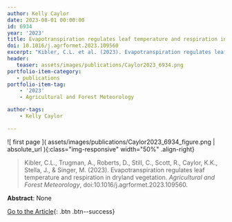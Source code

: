 ```yaml
---
author: Kelly Caylor
date: 2023-08-01 00:00:00
id: 6934
year: '2023'
title: Evapotranspiration regulates leaf temperature and respiration in dryland vegetation
doi: 10.1016/j.agrformet.2023.109560
excerpt: "Kibler, C.L. et al. (2023). Evapotranspiration regulates leaf temperature and respiration in dryland vegetation. _Agricultural and Forest Meteorology_, doi:10.1016/j.agrformet.2023.109560."
header:
   teaser: assets/images/publications/Caylor2023_6934.png
portfolio-item-category:
   - publications
portfolio-item-tag:
    - '2023'
    - Agricultural and Forest Meteorology

author-tags:
    - Kelly Caylor

---
```


![ first page ]( assets/images/publications/Caylor2023_6934_figure.png | absolute_url ){:class="img-responsive" width="50%" .align-right}

> Kibler, C.L., Trugman, A., Roberts, D., Still, C., Scott, R., Caylor, K.K., Stella, J., & Singer, M. (2023). Evapotranspiration regulates leaf temperature and respiration in dryland vegetation. _Agricultural and Forest Meteorology_, doi:10.1016/j.agrformet.2023.109560.

**Abstract**: None

[Go to the Article](https://www.doi.org/10.1016/j.agrformet.2023.109560){: .btn .btn--success}